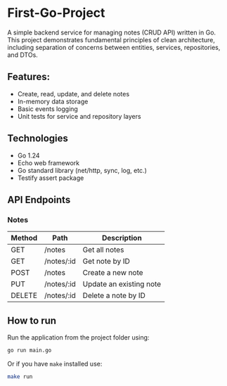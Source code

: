 # First-Go-Project  

A simple backend service for managing notes (CRUD API) written in Go.  
This project demonstrates fundamental principles of clean architecture, including separation of concerns between entities, services, repositories, and DTOs.

## Features:  

- Create, read, update, and delete notes
- In-memory data storage
- Basic events logging
- Unit tests for service and repository layers

## Technologies

- Go 1.24
- Echo web framework
- Go standard library (net/http, sync, log, etc.)
- Testify assert package


## API Endpoints

### Notes

| Method | Path           | Description             |
|--------|----------------|-------------------------|
| GET    | /notes         | Get all notes           |
| GET    | /notes/:id     | Get note by ID          |
| POST   | /notes         | Create a new note       |
| PUT    | /notes/:id     | Update an existing note |
| DELETE | /notes/:id     | Delete a note by ID     |

## How to run

Run the application from the project folder using:
```bash
go run main.go
```  
Or if you have `make` installed use:
```bash
make run
```

